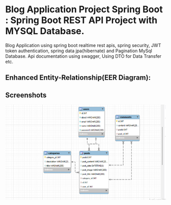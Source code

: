 
# Blog Application Project Spring Boot : Spring Boot REST API Project with MYSQL Database.

Blog Application using spring boot realtime rest apis, spring security, JWT token authentication, spring data jpa(hibernate) and Pagination MySql Database. Api documentation using swagger, Using DTO for Data Transfer etc.


## Enhanced Entity-Relationship(EER Diagram): 
## Screenshots

![App Screenshot](/EERDiagram.png)

